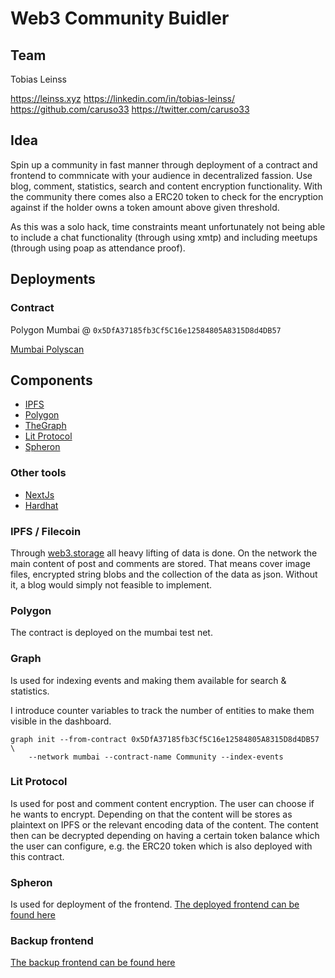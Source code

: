# Web3 Community Buidler

## Team

Tobias Leinss

https://leinss.xyz
https://linkedin.com/in/tobias-leinss/
https://github.com/caruso33
https://twitter.com/caruso33

## Idea

Spin up a community in fast manner through deployment of a contract and frontend to commnicate with your audience in decentralized fassion.
Use blog, comment, statistics, search and content encryption functionality. With the community there comes also a ERC20 token to check for the encryption against if the holder owns a token amount above given threshold.

As this was a solo hack, time constraints meant unfortunately not being able to include a chat functionality (through using xmtp) and including meetups (through using poap as attendance proof).

## Deployments

### Contract

Polygon Mumbai @ `0x5DfA37185fb3Cf5C16e12584805A8315D8d4DB57`

[Mumbai Polyscan](https://mumbai.polygonscan.com/address/0x5DfA37185fb3Cf5C16e12584805A8315D8d4DB57)

## Components

- [IPFS](https://ipfs.io/)
- [Polygon](https://polygon.io/)
- [TheGraph](https://thegraph.com/)
- [Lit Protocol](https://litprotocol.com/)
- [Spheron](https://aqua.spheron.network/)

### Other tools

- [NextJs](https://nextjs.org/)
- [Hardhat](https://hardhat.org/)

### IPFS / Filecoin

Through [web3.storage](https://web3.storage/) all heavy lifting of data is done. On the network the main content of post and comments are stored. That means cover image files, encrypted string blobs and the collection of the data as json.
Without it, a blog would simply not feasible to implement.

### Polygon

The contract is deployed on the mumbai test net.

### Graph

Is used for indexing events and making them available for search & statistics.

I introduce counter variables to track the number of entities to make them visible in the dashboard.

```shell
graph init --from-contract 0x5DfA37185fb3Cf5C16e12584805A8315D8d4DB57 \
    --network mumbai --contract-name Community --index-events
```

### Lit Protocol

Is used for post and comment content encryption. The user can choose if he wants to encrypt. Depending on that the content will be stores as plaintext on IPFS or the relevant encoding data of the content. The content then can be decrypted depending on having a certain token balance which the user can configure, e.g. the ERC20 token which is also deployed with this contract.

### Spheron

Is used for deployment of the frontend.
[The deployed frontend can be found here](https://web3-communities-s2gp87.spheron.app/)

### Backup frontend

[The backup frontend can be found here](web3-community-buidler.vercel.app/)